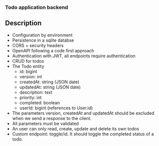 ### Todo application backend

## Description

- Configuration by environment 
- Persistence in a sqlite databse 
- CORS + security headers
- OpenAPI following a code first approach 
- Authentication with JWT, all endpoints require authentication 
- CRUD for todos
- The Todo entity 
  - id: bigint
  - version: int
  - createdAt: string (JSON date)
  - updatedAt: string (JSON date)
  - description: text
  - priority: int
  - completed: boolean
  - userId: bigint (references to User.id)
- The parameters version, createdAt and updatedAt should be excluded when we send a response to the client.
- All parameters must be validated
- An user can only read, create, update and delete its own todos
- Custom endpoint: toggle/id. It should toggle the completed status of a todo.

